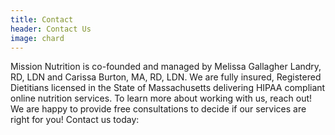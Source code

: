```yaml
---
title: Contact
header: Contact Us
image: chard
---
```


Mission Nutrition is co-founded and managed by Melissa Gallagher Landry, RD, LDN and Carissa Burton, MA, RD, LDN. We are fully insured, Registered Dietitians licensed in the State of Massachusetts delivering HIPAA compliant online nutrition services. To learn more about working with us, reach out! We are happy to provide free consultations to decide if our services are right for you! Contact us today:
